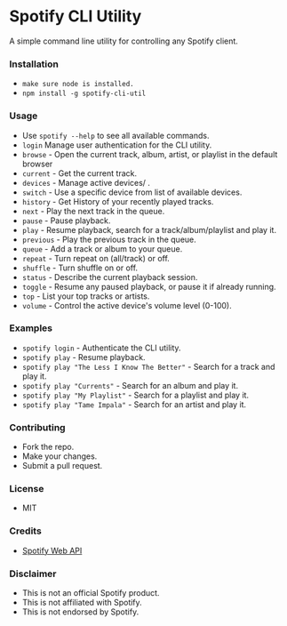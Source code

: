 # Spotify CLI Utility

A simple command line utility for controlling any Spotify client.

### Installation

-   `make sure node is installed.`
-   `npm install -g spotify-cli-util`

### Usage

-   Use `spotify --help` to see all available commands.
-   `login` Manage user authentication for the CLI utility.
-   `browse` - Open the current track, album, artist, or playlist in the default browser
-   `current` - Get the current track.
-   `devices` - Manage active devices/ .
-   `switch` - Use a specific device from list of available devices.
-   `history` - Get History of your recently played tracks.
-   `next` - Play the next track in the queue.
-   `pause` - Pause playback.
-   `play` - Resume playback, search for a track/album/playlist and play it.
-   `previous` - Play the previous track in the queue.
-   `queue` - Add a track or album to your queue.
-   `repeat` - Turn repeat on (all/track) or off.
-   `shuffle` - Turn shuffle on or off.
-   `status` - Describe the current playback session.
-   `toggle` - Resume any paused playback, or pause it if already running.
-   `top` - List your top tracks or artists.
-   `volume` - Control the active device's volume level (0-100).

### Examples

-   `spotify login` - Authenticate the CLI utility.
-   `spotify play` - Resume playback.
-   `spotify play "The Less I Know The Better"` - Search for a track and play it.
-   `spotify play "Currents"` - Search for an album and play it.
-   `spotify play "My Playlist"` - Search for a playlist and play it.
-   `spotify play "Tame Impala"` - Search for an artist and play it.

### Contributing

-   Fork the repo.
-   Make your changes.
-   Submit a pull request.

### License

-   MIT

### Credits

-   [Spotify Web API](https://developer.spotify.com/web-api/)

### Disclaimer

-   This is not an official Spotify product.
-   This is not affiliated with Spotify.
-   This is not endorsed by Spotify.
